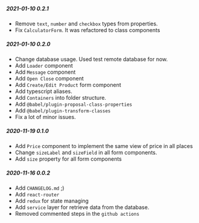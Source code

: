 ##### 2021-01-10 0.2.1
* Remove `text`, `number` and `checkbox` types from properties.
* Fix `CalculatorForm`. It was refactored to class components

##### 2021-01-10 0.2.0
* Change database usage. Used test remote database for now.
* Add `Loader` component
* Add `Message` component
* Add `Open Close` component
* Add `Create/Edit Product` form component
* Add typescript aliases.
* Add `Containers` into folder structure.
* Add `@babel/plugin-proposal-class-properties`
* Add `@babel/plugin-transform-classes`
* Fix a lot of minor issues.

##### 2020-11-19 0.1.0
* Add `Price` component to implement the same view of price in all places
* Change `sizeLabel` and `sizeField` in all form components.
* Add `size` property for all form components

##### 2020-11-16 0.0.2
* Add `CHANGELOG.md` ;)
* Add `react-router`
* Add `redux` for state managing
* Add `service` layer for retrieve data from the database. 
* Removed commented steps in the `github actions`